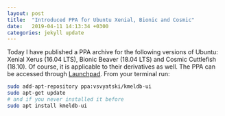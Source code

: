 ```yaml
---
layout: post
title:  "Introduced PPA for Ubuntu Xenial, Bionic and Cosmic"
date:   2019-04-11 14:13:34 +0300
categories: jekyll update
---
```

Today I have published a PPA archive for the following versions of Ubuntu: Xenial Xerus (16.04 LTS), Bionic Beaver (18.04 LTS) and Cosmic Cuttlefish (18.10). Of course, it is applicable to their derivatives as well. The PPA can be accessed through [Launchpad](https://launchpad.net/~vsvyatski/+archive/ubuntu/kmeldb-ui). From your terminal run:

```bash
sudo add-apt-repository ppa:vsvyatski/kmeldb-ui
sudo apt-get update
# and if you never installed it before
sudo apt install kmeldb-ui
```
